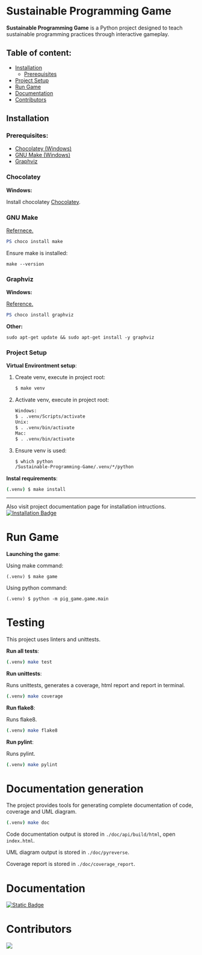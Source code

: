 # Sustainable Programming Game

**Sustainable Programming Game** is a Python project
designed to teach sustainable programming practices
through interactive gameplay.

## Table of content:

- [Installation](#installation)
  - [Prerequisites](#prerequisites)
- [Project Setup](#project-setup)
- [Run Game](#run-game)
- [Documentation](#documentation)
- [Contributors](#contributors)

## Installation

### Prerequisites:

- [Chocolatey (Windows)](#Chocolatey)
- [GNU Make (Windows)](#gnu-make)
- [Graphviz](#graphviz)

### Chocolatey

**Windows:**

Install chocolatey [Chocolatey](https://chocolatey.org/install).

### GNU Make

[Refernece.](https://community.chocolatey.org/packages/make)

```PowerShell
PS choco install make
```

Ensure make is installed:

```
make --version
```

### Graphviz

**Windows:**

[Reference.](https://graphviz.org/download/)

```PowerShell
PS choco install graphviz
```

**Other:**

```
sudo apt-get update && sudo apt-get install -y graphviz
```

### Project Setup

**Virtual Environtment setup**:

1. Create venv, execute in project root:

   ```bash
   $ make venv
   ```

2. Activate venv, execute in project root:

   ```bash
   Windows:
   $ . .venv/Scripts/activate
   Unix:
   $ . .venv/bin/activate
   Mac:
   $ . .venv/bin/activate
   ```

3. Ensure venv is used:

   ```bash
   $ which python
   /Sustainable-Programming-Game/.venv/*/python
   ```

**Instal requirements**:

```bash
(.venv) $ make install
```

---

Also visit project documentation page for installation intructions.
<a href="https://itzdriev.github.io/Sustainable-Programming-Game/usage.html#installation">
<img align="top" alt="Installation Badge" src="https://img.shields.io/badge/Installation-Link-blue">
</a>

# Run Game

**Launching the game**:

Using make command:

```
(.venv) $ make game
```

Using python command:

```
(.venv) $ python -m pig_game.game.main
```

# Testing

This project uses linters and unittests.

**Run all tests**:

```bash
(.venv) make test
```

**Run unittests**:

Runs unittests, generates a coverage, html report and report in terminal.

```bash
(.venv) make coverage
```

**Run flake8**:

Runs flake8.

```bash
(.venv) make flake8
```

**Run pylint**:

Runs pylint.

```bash
(.venv) make pylint
```

# Documentation generation

The project provides tools for generating complete documentation of code, coverage and UML diagram.

```bash
(.venv) make doc
```

Code documentation output is stored in `./doc/api/build/html`, open `index.html`.

UML diagram output is stored in `./doc/pyreverse`.

Coverage report is stored in `./doc/coverage_report`.

# Documentation

<a href="https://itzdriev.github.io/Sustainable-Programming-Game/">
  <img align="top" alt="Static Badge" src="https://img.shields.io/badge/Documenation-Link-blue">
</a>

<br>

# Contributors

<a href="https://github.com/Flurry2005/Brogress/graphs/contributors">
  <img src="https://contrib.rocks/image?repo=Flurry2005/Brogress" />
</a>
